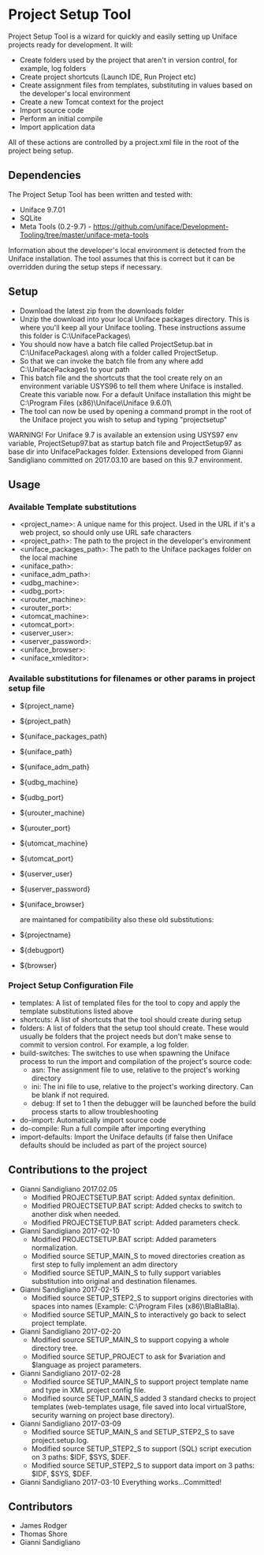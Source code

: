 # Project Setup Tool #

Project Setup Tool is a wizard for quickly and easily setting up Uniface projects ready for development. It will:

 * Create folders used by the project that aren't in version control, for example, log folders
 * Create project shortcuts (Launch IDE, Run Project etc)
 * Create assignment files from templates, substituting in values based on the developer's local environment
 * Create a new Tomcat context for the project
 * Import source code
 * Perform an initial compile
 * Import application data

All of these actions are controlled by a project.xml file in the root of the project being setup.

## Dependencies ##
The Project Setup Tool has been written and tested with:

 * Uniface 9.7.01
 * SQLite
 * Meta Tools (0.2-9.7)  - https://github.com/uniface/Development-Tooling/tree/master/uniface-meta-tools

Information about the developer's local environment is detected from the Uniface installation. The tool assumes that this is correct but it can be overridden during the setup steps if necessary.

## Setup ##

 * Download the latest zip from the downloads folder
 * Unzip the download into your local Uniface packages directory. This is where you'll keep all your Uniface tooling. These instructions assume this folder is C:\\UnifacePackages\\
 * You should now have a batch file called ProjectSetup.bat in C:\\UnifacePackages\\ along with a folder called ProjectSetup.
 * So that we can invoke the batch file from any where add C:\\UnifacePackages\\ to your path
 * This batch file and the shortcuts that the tool create rely on an environment variable USYS96 to tell them where Uniface is installed. Create this variable now. For a default Uniface installation this might be C:\\Program Files (x86)\\Uniface\\Uniface 9.6.01\\
 * The tool can now be used by opening a command prompt in the root of the Uniface project you wish to setup and typing "projectsetup"

WARNING! For Uniface 9.7 is available an extension using USYS97 env variable, ProjectSetup97.bat as startup batch file and ProjectSetup97 as base dir into UnifacePackages folder.
         Extensions developed from Gianni Sandigliano committed on 2017.03.10 are based on this 9.7 environment.

## Usage ##

### Available Template substitutions ###

 * \<project_name\>: A unique name for this project. Used in the URL if it's a web project, so should only use URL safe characters
 * \<project_path\>: The path to the project in the developer's environment
 * \<uniface_packages_path\>: The path to the Uniface packages folder on the local machine
 * \<uniface_path\>:
 * \<uniface_adm_path\>:
 * \<udbg_machine\>:
 * \<udbg_port\>:
 * \<urouter_machine\>:
 * \<urouter_port\>:
 * \<utomcat_machine\>:
 * \<utomcat_port\>:
 * \<userver_user\>:
 * \<userver_password\>:
 * \<uniface_browser\>:
 * \<uniface_xmleditor\>:

### Available substitutions for filenames or other params in project setup file ###

 * ${project_name}
 * ${project_path}
 * ${uniface_packages_path}
 * ${uniface_path}
 * ${uniface_adm_path}
 * ${udbg_machine}
 * ${udbg_port}
 * ${urouter_machine}
 * ${urouter_port}
 * ${utomcat_machine}
 * ${utomcat_port}
 * ${userver_user}
 * ${userver_password}
 * ${uniface_browser}
 
   are maintaned for compatibility also these old substitutions:
 * ${projectname}
 * ${debugport}
 * ${browser}


### Project Setup Configuration File ###

 * templates: A list of templated files for the tool to copy and apply the template substitutions listed above
 * shortcuts: A list of shortcuts that the tool should create during setup
 * folders: A list of folders that the setup tool should create. These would usually be folders that the project needs but don't make sense to commit to version control. For example, a log folder.
 * build-switches: The switches to use when spawning the Uniface process to run the import and compilation of the project's source code:
    * asn: The assignment file to use, relative to the project's working directory
    * ini: The ini file to use, relative to the project's working directory. Can be blank if not required.
    * debug: If set to 1 then the debugger will be launched before the build process starts to allow troubleshooting
 * do-import: Automatically import source code
 * do-compile: Run a full compile after importing everything
 * import-defaults: Import the Uniface defaults (if false then Uniface defaults should be included as part of the project source)

## Contributions to the project ##

 * Gianni Sandigliano 2017.02.05
   * Modified PROJECTSETUP.BAT script: Added syntax definition.
   * Modified PROJECTSETUP.BAT script: Added checks to switch to another disk when needed.
   * Modified PROJECTSETUP.BAT script: Added parameters check.
 * Gianni Sandigliano 2017-02-10
   * Modified PROJECTSETUP.BAT script: Added parameters normalization.
   * Modified source SETUP_MAIN_S to moved directories creation as first step to fully implement an adm directory
   * Modified source SETUP_MAIN_S to fully support variables substitution into original and destination filenames.
 * Gianni Sandigliano 2017-02-15
   * Modified source SETUP_STEP2_S to support origins directories with spaces into names (Example: C:\Program Files (x86)\BlaBlaBla).
   * Modified source SETUP_MAIN_S to interactively go back to select project template.
 * Gianni Sandigliano 2017-02-20
   * Modified source SETUP_MAIN_S to support copying a whole directory tree.
   * Modified source SETUP_PROJECT to ask for $variation and $language as project parameters.
 * Gianni Sandigliano 2017-02-28
   * Modified source SETUP_MAIN_S to support project template name and type in XML project config file.
   * Modified source SETUP_MAIN_S added 3 standard checks to project templates (web-templates usage, file saved into local virtualStore, security warning on project base directory).
 * Gianni Sandigliano 2017-03-09
   * Modified source SETUP_MAIN_S and SETUP_STEP2_S to save project.setup.log.
   * Modified source SETUP_STEP2_S to support (SQL) script execution on 3 paths: $IDF, $SYS, $DEF.
   * Modified source SETUP_STEP2_S to support data import on 3 paths: $IDF, $SYS, $DEF.
 * Gianni Sandigliano 2017-03-10 Everything works...Committed!


## Contributors ##

 * James Rodger
 * Thomas Shore
 * Gianni Sandigliano
 